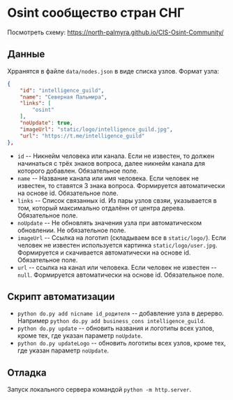 # Osint сообщество стран СНГ
Посмотреть схему: https://north-palmyra.github.io/CIS-Osint-Community/

## Данные
Хрранятся в файле `data/nodes.json` в виде списка узлов. Формат узла:
```json
{
    "id": "intelligence_guild",
    "name": "Северная Пальмира",
    "links": [
        "osint"
    ],
    "noUpdate": true,
    "imageUrl": "static/logo/intelligence_guild.jpg",
    "url": "https://t.me/intelligence_guild"
},
```
* `id` -- Никнейм человека или канала. Если не известен, то должен начинаться с трёх знаков вопроса, далее никнейм канала для которого добавлен. Обязательное поле.
* `name` -- Название канала или имя человека. Если человек не известен, то ставятся 3 знака вопроса. Формируется автоматически на основе id. Обязательное поле.
* `links` -- Список связанных id. Из пары узлов свзяи, указывается в том, который максимально отдалённ от центра дерева. Обязательное поле.
* `noUpdate` -- Не обновлять значения узла при автоматическом обновлении. Не обязательное поле.
* `imageUrl` -- Ссылка на логотип (складываем все в `static/logo/`). Если человек не известен используется картинка `static/logo/user.jpg`. Формируется и скачивается автоматически на основе id. Обязательное поле.
* `url` -- ссылка на канал или человека. Если человек не известен -- `null`. Формируется автоматически на основе id. Обязательное поле.

## Скрипт автоматизации
* `python do.py add nicname id_родителя` -- добавление узла в дерерво. Например `python do.py add business_cons intelligence_guild`.
* `python do.py update` -- обновить названия и логотипы всех узлов, кроме тех, где указан параметр `noUpdate`.
* `python do.py updateLogo` -- обновить логотипы всех узлов, кроме тех, где указан параметр `noUpdate`.

## Отладка
Запуск локального сервера командой `python -m http.server`.
